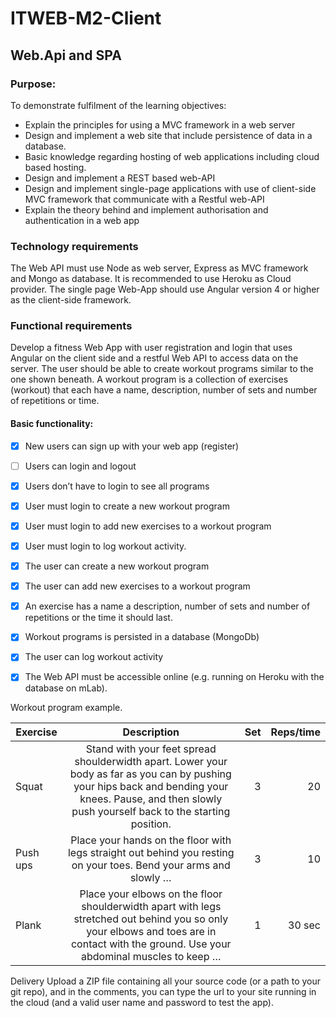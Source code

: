 # ITWEB-M2-Client

## Web.Api and SPA
### Purpose:
To demonstrate fulfilment of the learning objectives:
- Explain the principles for using a MVC framework in a web server
- Design and implement a web site that include persistence of data in a database.
- Basic knowledge regarding hosting of web applications including cloud based hosting.
- Design and implement a REST based web-API
- Design and implement single-page applications with use of client-side MVC framework that communicate with a
Restful web-API
- Explain the theory behind and implement authorisation and authentication in a web app
### Technology requirements
The Web API must use Node as web server, Express as MVC framework and Mongo as database. It is
recommended to use Heroku as Cloud provider.
The single page Web-App should use Angular version 4 or higher as the client-side framework.
### Functional requirements
Develop a fitness Web App with user registration and login that uses Angular on the client side and a restful
Web API to access data on the server.
The user should be able to create workout programs similar to the one shown beneath. A workout program
is a collection of exercises (workout) that each have a name, description, number of sets and number of
repetitions or time.
#### Basic functionality:
- [x] New users can sign up with your web app (register)
- [ ] Users can login and logout
- [x] Users don’t have to login to see all programs
- [x] User must login to create a new workout program
- [x] User must login to add new exercises to a workout program
- [x] User must login to log workout activity.
- [x] The user can create a new workout program
- [x] The user can add new exercises to a workout program
- [x] An exercise has a name a description, number of sets and number of repetitions or the time it
should last.
- [x] Workout programs is persisted in a database (MongoDb)
- [x] The user can log workout activity
- [x] The Web API must be accessible online (e.g. running on Heroku with the database on mLab).


Workout program example.

| Exercise        | Description           | Set  |Reps/time|
|-------------|:-------------:|-----:|-----:|
| Squat     | Stand with your feet spread shoulderwidth apart. Lower your body as far as you can by pushing your hips back and bending your knees. Pause, and then slowly push yourself back to the starting position. | 3 |    20    |
| Push ups      | Place your hands on the floor with legs straight out behind you resting on your toes. Bend your arms and slowly …      |   3 |    10     |
| Plank | Place your elbows on the floor shoulderwidth apart with legs stretched out behind you so only your elbows and toes are in contact with the ground. Use your abdominal muscles to keep …      |    1 |    30 sec       |





Delivery
Upload a ZIP file containing all your source code (or a path to your git repo), and in the comments, you can
type the url to your site running in the cloud (and a valid user name and password to test the app).
